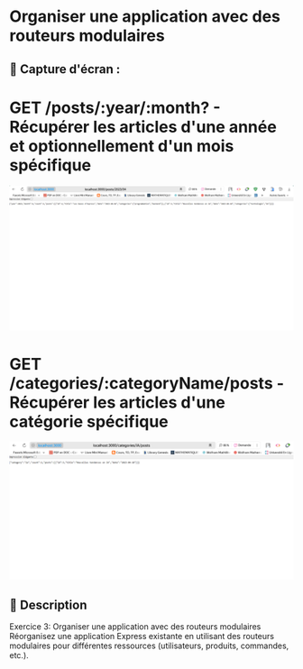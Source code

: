 # Organiser une application avec des routeurs modulaires


## 📸 Capture d'écran  :

# GET /posts/:year/:month? - Récupérer les articles d'une année et optionnellement d'un mois spécifique

![commande d'execution](../../capture/TP2/EXO3/posts_year_month.png) 

# GET /categories/:categoryName/posts - Récupérer les articles d'une catégorie spécifique

![Affichage de l'image](../../capture/TP2/EXO3/categories_categorieName_posts.png)  




## 📝 Description  

Exercice 3: Organiser une application avec des routeurs modulaires
Réorganisez une application Express existante en utilisant des routeurs modulaires pour différentes ressources (utilisateurs, produits, commandes, etc.).